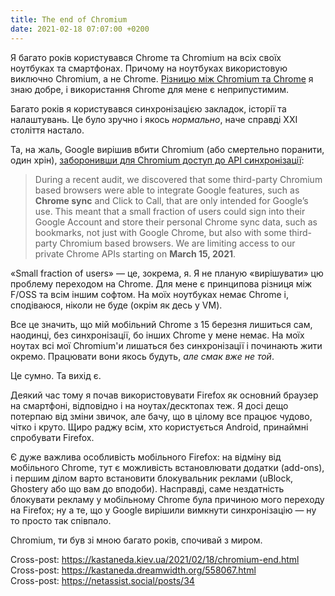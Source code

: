 ```yaml
---
title: The end of Chromium
date: 2021-02-18 07:07:00 +0200
---
```


Я багато років користувався Chrome та Chromium на всіх своїх ноутбуках та смартфонах. Причому на ноутбуках використовую виключно Chromium, а не Chrome. [Різницю між Chromium та Chrome][1] я знаю добре, і використання Chrome для мене є неприпустимим.

Багато років я користувався синхронізацією закладок, історії та налаштувань. Це було зручно і якось _нормально_, наче справді XXI століття настало.

Та, на жаль, Google вирішив вбити Chromium (або смертельно поранити, один хрін), [заборонивши для Chromium доступ до API синхронізації][2]:

> During a recent audit, we discovered that some third-party Chromium based browsers were able to integrate Google features, such as **Chrome sync** and Click to Call, that are only intended for Google’s use. This meant that a small fraction of users could sign into their Google Account and store their personal Chrome sync data, such as bookmarks, not just with Google Chrome, but also with some third-party Chromium based browsers. We are limiting access to our private Chrome APIs starting on **March 15, 2021**.

«Small fraction of users» — це, зокрема, я. Я не планую «вирішувати» цю проблему переходом на Chrome. Для мене є принципова різниця між F/OSS та всім іншим софтом. На моїх ноутбуках немає Chrome і, сподіваюся, ніколи не буде (окрім як десь у VM).

Все це значить, що мій мобільний Chrome з 15 березня лишиться сам, наодинці, без синхронізації, бо інших Chrome у мене немає. На моїх ноутах всі мої Chromium'и лишаться без синхронізації і починають жити окремо. Працювати вони якось будуть, _але смак вже не той_.

Це сумно. Та вихід є.

Деякий час тому я почав використовувати Firefox як основний браузер на смартфоні, відповідно і на ноутах/десктопах теж. Я досі дещо потерпаю від зміни звичок, але бачу, що в цілому все працює чудово, чітко і круто. Щиро раджу всім, хто користується Android, принаймні спробувати Firefox.

Є дуже важлива особливість мобільного Firefox: на відміну від мобільного Chrome, тут є можливість встановлювати додатки (add-ons), і першим ділом варто встановити блокувальник реклами (uBlock, Ghostery або що вам до вподоби). Насправді, саме нездатність блокувати рекламу у мобільному Chrome була причиною мого переходу на Firefox; ну а те, що у Google вирішили вимкнути синхронізацію — ну то просто так співпало.

Chromium, ти був зі мною багато років, спочивай з миром.

Cross-post: <https://kastaneda.kiev.ua/2021/02/18/chromium-end.html><br>
Cross-post: <https://kastaneda.dreamwidth.org/558067.html><br>
Cross-post: <https://netassist.social/posts/34>

[1]: https://kastaneda.livejournal.com/211533.html

[2]: https://blog.chromium.org/2021/01/limiting-private-api-availability-in.html
